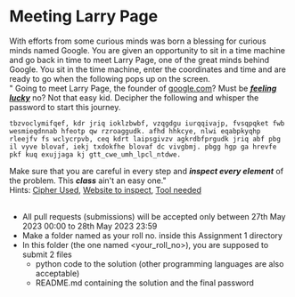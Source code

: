 # Meeting Larry Page

With efforts from some curious minds was born a blessing for curious minds named Google. You are given an opportunity to sit in a time machine and go back in time to meet Larry Page, one of the great minds behind Google. You sit in the time machine, enter the coordinates and time and are ready to go when the following pops up on the screen.
<br/>" Going to meet Larry Page, the founder of [google.com](google.com)? Must be <u>**_feeling lucky_**</u> no? Not that easy kid. Decipher the following and whisper the password to start this journey.
```
tbzvoclymifqef, kdr jriq ioklzbwbf, vzqgdgu iurqqivajp, fvsqpqket fwb wesmieqdnnab hfeotp qw rzroaggudk. afhd hhkcye, nlwi eqabpkyqhp rleejfv fs wclycrpvb, ceq kdrt laipsgivzv agkrdbfprgudk jriq abf pbg il vyve blovaf, iekj txdokfhe blovaf dc vivgbmj. pbgg hgp ga hrevfe pkf kuq exujjaga kj gtt_cwe_umh_lpcl_ntdwe.
```
Make sure that you are careful in every step and **_inspect every element_** of the problem. This **_class_** ain't an easy one."<br/>
Hints: [Cipher Used](https://www.geeksforgeeks.org/vigenere-cipher/), [Website to inspect](google.com), [Tool needed](https://developer.chrome.com/docs/devtools/overview/)<br/><br/>

- All pull requests (submissions) will be accepted only between 27th May 2023 00:00 to 28th May 2023 23:59
- Make a folder named as your roll no. inside this Assignment 1 directory
- In this folder (the one named <your_roll_no>), you are supposed to submit 2 files
  - python code to the solution (other programming languages are also acceptable)
  - README.md containing the solution and the final password
